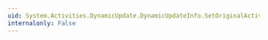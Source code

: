 ```yaml
---
uid: System.Activities.DynamicUpdate.DynamicUpdateInfo.SetOriginalActivityBuilder(System.Object,System.Activities.ActivityBuilder)
internalonly: False
---
```

